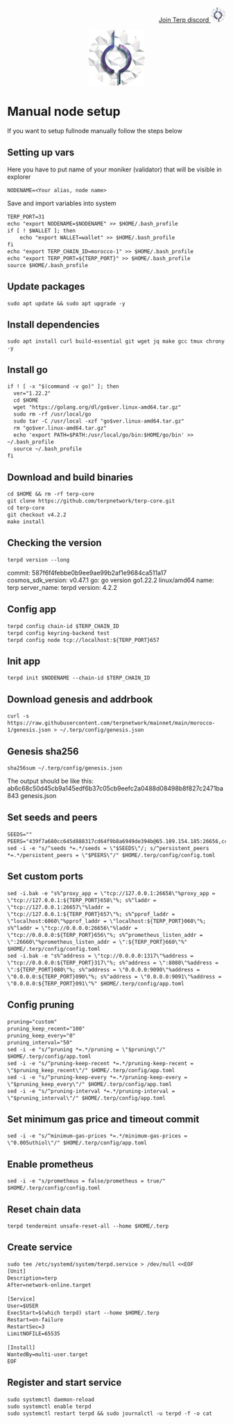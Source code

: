 <p style="font-size:14px" align="right">
<a href="https://discord.gg/bGb6QSdgUS" target="_blank">Join Terp discord <img src="https://github.com/Vitek7373/testnet_manual/blob/main/Terp-mainnet/terplogo.png" width="35"/></a>
</p>



<p align="center">
  <img height="130" height="auto" src="https://github.com/Vitek7373/testnet_manual/blob/main/Terp-mainnet/terplogo.png">
</p>

# Manual node setup
If you want to setup fullnode manually follow the steps below

## Setting up vars
Here you have to put name of your moniker (validator) that will be visible in explorer
```
NODENAME=<Your alias, node name>
```

Save and import variables into system
```
TERP_PORT=31
echo "export NODENAME=$NODENAME" >> $HOME/.bash_profile
if [ ! $WALLET ]; then
	echo "export WALLET=wallet" >> $HOME/.bash_profile
fi
echo "export TERP_CHAIN_ID=morocco-1" >> $HOME/.bash_profile
echo "export TERP_PORT=${TERP_PORT}" >> $HOME/.bash_profile
source $HOME/.bash_profile
```

## Update packages
```
sudo apt update && sudo apt upgrade -y
```

## Install dependencies
```
sudo apt install curl build-essential git wget jq make gcc tmux chrony -y
```

## Install go
```
if ! [ -x "$(command -v go)" ]; then
  ver="1.22.2"
  cd $HOME
  wget "https://golang.org/dl/go$ver.linux-amd64.tar.gz"
  sudo rm -rf /usr/local/go
  sudo tar -C /usr/local -xzf "go$ver.linux-amd64.tar.gz"
  rm "go$ver.linux-amd64.tar.gz"
  echo 'export PATH=$PATH:/usr/local/go/bin:$HOME/go/bin' >> ~/.bash_profile
  source ~/.bash_profile
fi
```

## Download and build binaries
```
cd $HOME && rm -rf terp-core
git clone https://github.com/terpnetwork/terp-core.git
cd terp-core
git checkout v4.2.2
make install
```
## Checking the version
```
terpd version --long
```
 commit: 587f6f4febbe0b9ee9ae99b2af1e9684ca511a17
 cosmos_sdk_version: v0.47.1
 go: go version go1.22.2 linux/amd64
 name: terp
 server_name: terpd
 version: 4.2.2

## Config app
```
terpd config chain-id $TERP_CHAIN_ID
terpd config keyring-backend test
terpd config node tcp://localhost:${TERP_PORT}657
```

## Init app
```
terpd init $NODENAME --chain-id $TERP_CHAIN_ID
```

## Download genesis and addrbook
```
curl -s  https://raw.githubusercontent.com/terpnetwork/mainnet/main/morocco-1/genesis.json > ~/.terp/config/genesis.json
```
## Genesis sha256
```
sha256sum ~/.terp/config/genesis.json
```
The output should be like this: ab6c68c50d45cb9a145edf6b37c05cb9eefc2a0488d08498b8f827c2471ba843 genesis.json
## Set seeds and peers
```
SEEDS=""
PEERS="439f7a680cc645d888317cd64f9b8a6949de394b@65.109.154.185:26656,ccf0e37e2e5ae085b345c85e3adc4f57ffff739e@135.181.255.197:26656,f9b67e231c59b480e1f1f9ce158f166a4b9ee829@162.19.238.161:26656,da9a83ef835387e3813bd5cd79b1b0193f522d7c@65.21.152.68:26656,5c4d3ee03d080b3cb21a0b585e09da7ef56a82f3@192.81.208.147:26656"
sed -i -e "s/^seeds *=.*/seeds = \"$SEEDS\"/; s/^persistent_peers *=.*/persistent_peers = \"$PEERS\"/" $HOME/.terp/config/config.toml
```

## Set custom ports
```
sed -i.bak -e "s%^proxy_app = \"tcp://127.0.0.1:26658\"%proxy_app = \"tcp://127.0.0.1:${TERP_PORT}658\"%; s%^laddr = \"tcp://127.0.0.1:26657\"%laddr = \"tcp://127.0.0.1:${TERP_PORT}657\"%; s%^pprof_laddr = \"localhost:6060\"%pprof_laddr = \"localhost:${TERP_PORT}060\"%; s%^laddr = \"tcp://0.0.0.0:26656\"%laddr = \"tcp://0.0.0.0:${TERP_PORT}656\"%; s%^prometheus_listen_addr = \":26660\"%prometheus_listen_addr = \":${TERP_PORT}660\"%" $HOME/.terp/config/config.toml
sed -i.bak -e "s%^address = \"tcp://0.0.0.0:1317\"%address = \"tcp://0.0.0.0:${TERP_PORT}317\"%; s%^address = \":8080\"%address = \":${TERP_PORT}080\"%; s%^address = \"0.0.0.0:9090\"%address = \"0.0.0.0:${TERP_PORT}090\"%; s%^address = \"0.0.0.0:9091\"%address = \"0.0.0.0:${TERP_PORT}091\"%" $HOME/.terp/config/app.toml
```

## Config pruning
```
pruning="custom"
pruning_keep_recent="100"
pruning_keep_every="0"
pruning_interval="50"
sed -i -e "s/^pruning *=.*/pruning = \"$pruning\"/" $HOME/.terp/config/app.toml
sed -i -e "s/^pruning-keep-recent *=.*/pruning-keep-recent = \"$pruning_keep_recent\"/" $HOME/.terp/config/app.toml
sed -i -e "s/^pruning-keep-every *=.*/pruning-keep-every = \"$pruning_keep_every\"/" $HOME/.terp/config/app.toml
sed -i -e "s/^pruning-interval *=.*/pruning-interval = \"$pruning_interval\"/" $HOME/.terp/config/app.toml
```

## Set minimum gas price and timeout commit
```
sed -i -e "s/^minimum-gas-prices *=.*/minimum-gas-prices = \"0.005uthiol\"/" $HOME/.terp/config/app.toml
```

## Enable prometheus
```
sed -i -e "s/prometheus = false/prometheus = true/" $HOME/.terp/config/config.toml
```

## Reset chain data
```
terpd tendermint unsafe-reset-all --home $HOME/.terp
```

## Create service
```
sudo tee /etc/systemd/system/terpd.service > /dev/null <<EOF
[Unit]
Description=terp
After=network-online.target

[Service]
User=$USER
ExecStart=$(which terpd) start --home $HOME/.terp
Restart=on-failure
RestartSec=3
LimitNOFILE=65535

[Install]
WantedBy=multi-user.target
EOF
```

## Register and start service
```
sudo systemctl daemon-reload
sudo systemctl enable terpd
sudo systemctl restart terpd && sudo journalctl -u terpd -f -o cat
```
